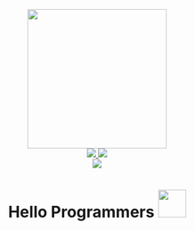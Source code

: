 <div id = "header" align = "center">
<img src = "https://media.giphy.com/media/qgQUggAC3Pfv687qPC/giphy.gif", width = "250", height = "250">
</div>

<div id = "badges" align = "center">
<a href = "https://www.facebook.com/profile.php?id=100033565722156">
<img src = "https://img.shields.io/badge/Facebook-blue?logo=facebook&logoColor=white&style=for-the-badge">
</a>
<a href = "https://twitter.com/AtanughoshBrp">
<img src = "https://img.shields.io/badge/Twitter-blue?logo=twitter&logoColor=white&style=for-the-badge">
</a>
</div>

<div id = "id badge" align = "center">
<img src = "https://komarev.com/ghpvc/?username=Atanu1001&style=flat-square&color=red">
</div>

<h1 align = "center">
Hello Programmers
<img src = "https://media.giphy.com/media/KAq5w47R9rmTuvWOWa/giphy.gif" height = "50" width = "50">
</h1>
